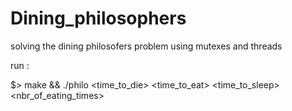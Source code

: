 # Dining_philosophers
solving the dining philosofers problem using mutexes and threads

run :

$> make && ./philo <nbr of philos> <time_to_die> <time_to_eat> <time_to_sleep> <nbr_of_eating_times>
